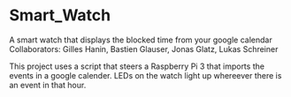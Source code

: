 # Smart_Watch
A smart watch that displays the blocked time from your google calendar
Collaborators: Gilles Hanin, Bastien Glauser, Jonas Glatz, Lukas Schreiner

This project uses a script that steers a Raspberry Pi 3 that imports the events in a google calender.
LEDs on the watch light up whereever there is an event in that hour. 
